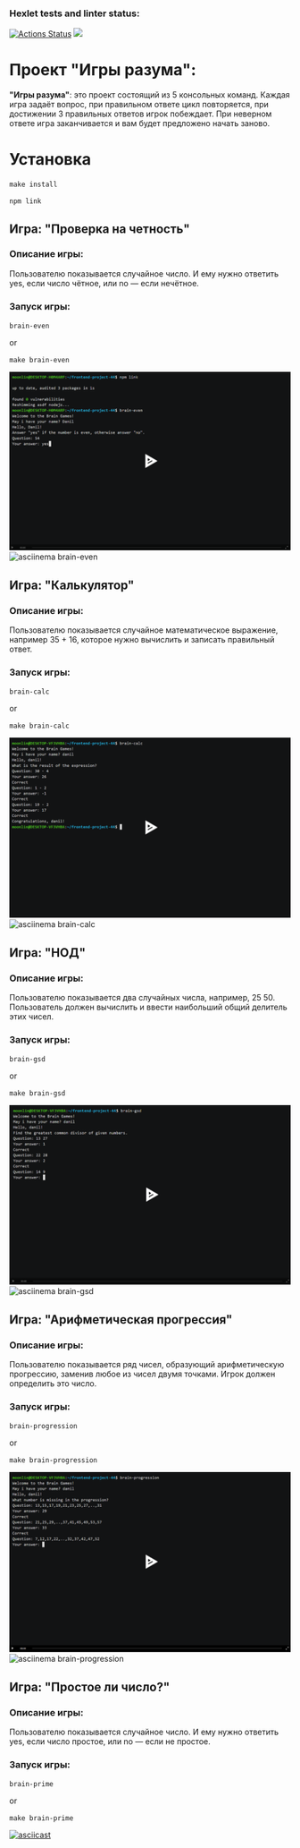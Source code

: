 ### Hexlet tests and linter status:
[![Actions Status](https://github.com/Moonlin14/frontend-project-44/actions/workflows/hexlet-check.yml/badge.svg)](https://github.com/Moonlin14/frontend-project-44/actions)
<a href="https://codeclimate.com/github/Moonlin14/frontend-project-44/maintainability"><img src="https://api.codeclimate.com/v1/badges/a477c8052ebe69288a43/maintainability" /></a>

# Проект "Игры разума":
**"Игры разума"**: это проект состоящий из 5 консольных команд. Каждая игра задаёт вопрос, при правильном ответе цикл повторяется, при достижении 3 правильных ответов игрок побеждает. При неверном ответе игра заканчивается и вам будет предложено начать заново.
# Установка 
```
make install
```
```
npm link
```
## Игра: "Проверка на четность"
### Описание игры:
Пользователю показывается случайное число. И ему нужно ответить yes, если число чётное, или no — если нечётное.
### Запуск игры:
```
brain-even
```

or

```
make brain-even
```

![asciinema brain-even](https://github.com/Moonlin14/frontend-project-44/blob/main/asciinema%20scrinshots/image.png)
![asciinema brain-even](https://asciinema.org/a/S7BQXQbtd7XAguOBHucVIgZBS)
## Игра: "Калькулятор"
### Описание игры:
Пользователю показывается случайное математическое выражение, например 35 + 16, которое нужно вычислить и записать правильный ответ.
### Запуск игры:
```
brain-calc
```

or

```
make brain-calc
```

![asciinema brain-calc](https://github.com/Moonlin14/frontend-project-44/blob/main/asciinema%20scrinshots/image-1.png)
![asciinema brain-calc](https://asciinema.org/a/Oqmdp0wnhPasVSdvRRYWYY5fz)
## Игра: "НОД"
### Описание игры:
Пользователю показывается два случайных числа, например, 25 50. Пользователь должен вычислить и ввести наибольший общий делитель этих чисел.
### Запуск игры:
```
brain-gsd
```

or

```
make brain-gsd
```

![asciinema brain-gsd](https://github.com/Moonlin14/frontend-project-44/blob/main/asciinema%20scrinshots/image-2.png)
![asciinema brain-gsd](https://asciinema.org/a/Ej3ocFbt0E6AOK23msQ1xUkHy)
## Игра: "Арифметическая прогрессия"
### Описание игры:
Пользователю показывается ряд чисел, образующий арифметическую прогрессию, заменив любое из чисел двумя точками. Игрок должен определить это число.
### Запуск игры:
```
brain-progression
```

or

```
make brain-progression
```

![asciinema brain-progression](https://github.com/Moonlin14/frontend-project-44/blob/main/asciinema%20scrinshots/image-3.png)
![asciinema brain-progression](https://asciinema.org/a/2YHWUbIJ3TvC0S9sr3EaUm1kg)
## Игра: "Простое ли число?"
### Описание игры:
Пользователю показывается случайное число. И ему нужно ответить yes, если число простое, или no — если не простое.
### Запуск игры:
```
brain-prime
```

or

```
make brain-prime
```

[![asciicast](https://asciinema.org/a/pkatDCxJ4rEWN0RX0myMlGyH8.svg)](https://asciinema.org/a/pkatDCxJ4rEWN0RX0myMlGyH8)